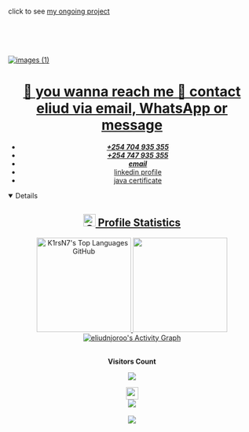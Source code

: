 <head>
  <link rel="stylesheet" href="style.css"/>
</head>
<body>

  <br>
  click to see <a target= "_blank" href="https://my-accessories.netlify.app/">
    my ongoing project 
  </a>
  <br>
  <br><br><br><br>

<a href="https://www.linkedin.com/in/eliud-njoroo-36348526b" align="center">![images (1)](https://github.com/user-attachments/assets/6694d350-7a28-4c2b-8f00-dcadf7493274)
<h1 align="center">👋 you wanna reach me 🤙 contact eliud via email, WhatsApp or message</h1> 
<ul align="center">
  <u><i><li><b>+254 704 935 355</b></i></u></li>
  
  <li><b><i>+254 747 935 355</i></b></li>
  <li> <b><i><type="email"><a href="mailto:eliudnjoroo@gmail.com">email</i></b></li>
  <li><a href="https://www.linkedin.com/in/eliud-njoroo-36348526b">linkedin profile</li>
  <li><a href="https://www.linkedin.com/posts/eliud-njoroo- 36348526b_my-java-certificate-activity-7285923292815781888-8aYa?   utm_source=share&utm_medium=member_android">java certificate
  </li>
</ul>

<details open>
<summary align="center"><h2> <img alt="GIF" src="./Image//statistics.gif" width="25px"> Profile Statistics </h2></summary>
  <div align="center">
    <img height="192px" alt="K1rsN7's Top Languages GitHub" src="https://github-readme-stats.vercel.app/api/top-langs/?username=eliudnjoroo&theme=transparent&title_color=00abf0&color=E3E3E3&text_color=DEDEDE&hide_border=true&text_bold=true&layout=compact"weight=41% height="192px"/>
      <img height="192px" src="https://github-readme-stats.vercel.app/api?username=eliudnjoroo&theme=transparent&rank_icon=github&title_color=00abf0&color=E3E3E3&text_color=DEDEDE&hide_border=true&custom_title=GitHub⠀Stats&show_icons=true"/>
<!--       <img src="https://wakatime.com/share/@K1rsN7/00fbd77f-ac04-4ba5-aebe-b75a9efc825a.svg" height="500px"/> -->
  </div>
  <div align="center">
  <a href="https://github.com/eliudnjoroo/eliudnjoroo"><img alt="eliudnjoroo's Activity Graph" src="https://github-readme-activity-graph.vercel.app/graph/?username=eliudnjoroo&bg_color=RRGGBBAA&title_color=00abf0&color=00abf0&line=00abf0&point=DEDEDE&hide_border=true&custom_title=Contribution⠀Graph" /></a>
  </div>

<div align="center">
<br>
<p align="centre"><b>Visitors Count</b></p>  
<p align="center"><img align="center" src="https://profile-counter.glitch.me/{eliudnjoroo}/count.svg" /></p> 
</div>






<div align="center">
    <img src="https://media.giphy.com/media/iY8CRBdQXODJSCERIr/giphy.gif" width="25"> 
<br>
 <img src="https://skillicons.dev/icons?i=java,cpp,c,python,html,css,mysql,sqlite,spring"/>
</div><br/>
<div align="center"> <img src="https://go-skill-icons.vercel.app/api/icons?i=git,docker&titles=true"/> </div>


</body>

